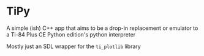 # TiPy

A simple (ish) C++ app that aims to be a drop-in replacement or emulator to a Ti-84 Plus CE Python edition's python interpreter

Mostly just an SDL wrapper for the `ti_plotlib` library

